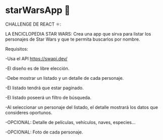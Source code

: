 # starWarsApp 🚀
CHALLENGE DE REACT ⚛:

LA ENCICLOPEDIA STAR WARS: Crea una app que sirva para listar los personajes de Star Wars y que te permita buscarlos por nombre.

Requisitos:

-Usa el API https://swapi.dev/

-El diseño es de libre elección.

-Debe mostrar un listado y un detalle de cada personaje.

-El listado tendrá que estar paginado.

-El listado poseerá un filtro de búsqueda.

-Al seleccionar un personaje del listado, el detalle mostrará los datos que consideres oportunos.

-OPCIONAL: Detalle de películas, vehículos, naves, especies...

-OPCIONAL: Foto de cada personaje.
